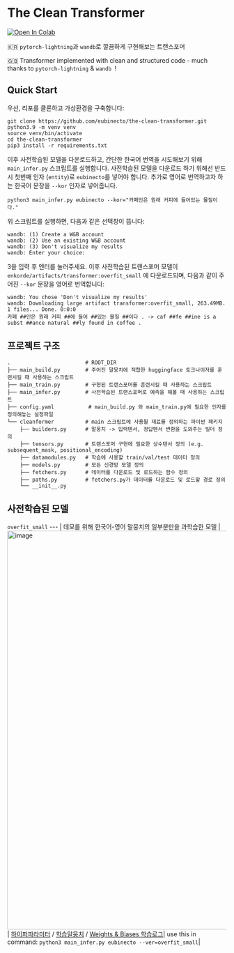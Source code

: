 # The Clean Transformer

[![Open In Colab](https://colab.research.google.com/assets/colab-badge.svg)](https://colab.research.google.com/drive/181hTrhfbmyub7UaMJmBY_fbFfLBCBi58?usp=sharing)

🇰🇷 `pytorch-lightning`과 `wandb`로 깔끔하게 구현해보는 트랜스포머 

🇬🇧 Transformer implemented with clean and structured code - much thanks to `pytorch-lightning` & `wandb `!



## Quick Start
우선, 리포를 클론하고 가상환경을 구축합니다:
```shell
git clone https://github.com/eubinecto/the-clean-transformer.git
python3.9 -m venv venv
source venv/bin/activate
cd the-clean-transformer
pip3 install -r requirements.txt
```

이후 사전학습된 모델을 다운로드하고, 간단한 한국어 번역을 시도해보기 위해 `main_infer.py` 스크립트를 실행합니다. 
사전학습된 모델을 다운로드 하기 위해선 반드시 첫번째 인자 (`entity`)로 `eubinecto`를 넣어야 합니다.
추가로 영어로 번역하고자 하는 한국어 문장을 `--kor` 인자로 넣어줍니다. 
```shell
python3 main_infer.py eubinecto --kor="카페인은 원래 커피에 들어있는 물질이다."
```

위 스크립트를 실행하면, 다음과 같은 선택창이 뜹니다:
```text
wandb: (1) Create a W&B account
wandb: (2) Use an existing W&B account
wandb: (3) Don't visualize my results
wandb: Enter your choice: 
```

3을 입력 후 엔터를 눌러주세요. 이후 사전학습된 트랜스포머 모델이 `enkorde/artifacts/transformer:overfit_small` 에 다운로드되며, 다음과 같이 주어진
`--kor` 문장을 영어로 번역합니다:
```text
wandb: You chose 'Don't visualize my results'
wandb: Downloading large artifact transformer:overfit_small, 263.49MB. 1 files... Done. 0:0:0
카페 ##인은 원래 커피 ##에 들어 ##있는 물질 ##이다 . -> caf ##fe ##ine is a subst ##ance natural ##ly found in coffee .
```

## 프로젝트 구조 
```
.                        # ROOT_DIR 
├── main_build.py        # 주어진 말뭉치에 적합한 huggingface 토크나이저를 훈련시킬 때 사용하는 스크립트
├── main_train.py        # 구현된 트랜스포머를 훈련시킬 때 사용하는 스크립트
├── main_infer.py        # 사전학습된 트랜스포머로 예측을 해볼 때 사용하는 스크립트
├── config.yaml           # main_build.py 와 main_train.py에 필요한 인자를 정의해놓는 설정파일
└── cleanformer          # main 스크립트에 사용될 재료를 정의하는 파이썬 패키지
    ├── builders.py      # 말뭉치 -> 입력텐서, 정답텐서 변환을 도와주는 빌더 정의
    ├── tensors.py       # 트랜스포머 구현에 필요한 상수텐서 정의 (e.g. subsequent_mask, positional_encoding)
    ├── datamodules.py   # 학습에 사용할 train/val/test 데이터 정의
    ├── models.py        # 모든 신경망 모델 정의
    ├── fetchers.py      # 데이터를 다운로드 및 로드하는 함수 정의
    ├── paths.py         # fetchers.py가 데이터를 다운로드 및 로드할 경로 정의
    └── __init__.py          
```

## 사전학습된 모델

`overfit_small`
--- | 
데모를 위해 한국어-영어 말뭉치의 일부분만을 과학습한 모델 |
<img width="915" alt="image" src="https://user-images.githubusercontent.com/56193069/147040774-cabb3403-a07b-44f2-b759-6cd74dd16b6e.png"> |
[하이퍼파라미터](https://github.com/eubinecto/the-clean-transformer/blob/92d2e6e0e275af6cbb7b8d374bc2f7a3972615ac/config.yaml#L18-L32) / [학습말뭉치](https://github.com/eubinecto/the-clean-transformer/blob/92d2e6e0e275af6cbb7b8d374bc2f7a3972615ac/cleanformer/datamodules.py#L71-L82) / [Weights & Biases 학습로그](https://wandb.ai/eubinecto/cleanformer/runs/1ebht4yh/overview?workspace=user-eubinecto)|
use this in command: `python3 main_infer.py eubinecto --ver=overfit_small`|
